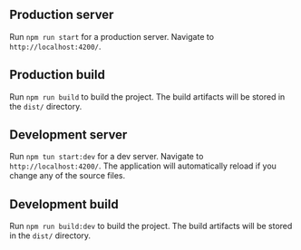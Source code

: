 ## Production server

Run `npm run start` for a production server. Navigate to `http://localhost:4200/`.

## Production build

Run `npm run build` to build the project. The build artifacts will be stored in the `dist/` directory.

## Development server

Run `npm tun start:dev` for a dev server. Navigate to `http://localhost:4200/`. The application will automatically reload if you change any of the source files.

## Development build

Run `npm run build:dev` to build the project. The build artifacts will be stored in the `dist/` directory.
